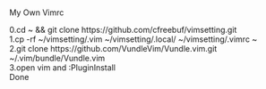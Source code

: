
<br>My Own Vimrc</br>

<div>0.cd ~ && git clone https://github.com/cfreebuf/vimsetting.git</div>
<div>1.cp -rf ~/vimsetting/.vim ~/vimsetting/.local/ ~/vimsetting/.vimrc ~</div>
<div>2.git clone https://github.com/VundleVim/Vundle.vim.git ~/.vim/bundle/Vundle.vim</div>
<div>3.open vim and :PluginInstall</div>
Done
